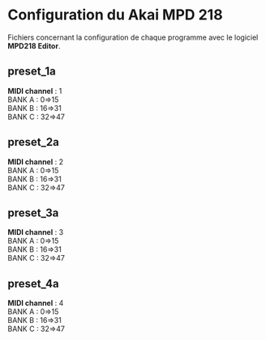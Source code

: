 # Configuration du Akai MPD 218

Fichiers concernant la configuration de chaque programme avec le logiciel **MPD218 Editor**.

## preset_1a

**MIDI channel** : 1  
    BANK A : 0=>15  
    BANK B : 16=>31         
    BANK C : 32=>47

## preset_2a

**MIDI channel** : 2  
    BANK A : 0=>15  
    BANK B : 16=>31         
    BANK C : 32=>47
    
## preset_3a

**MIDI channel** : 3  
    BANK A : 0=>15  
    BANK B : 16=>31         
    BANK C : 32=>47

## preset_4a

**MIDI channel** : 4  
    BANK A : 0=>15  
    BANK B : 16=>31         
    BANK C : 32=>47
